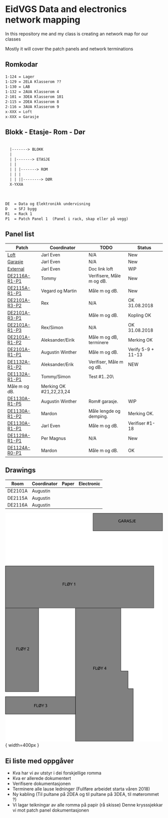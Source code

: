 <h1>EidVGS Data and electronics network mapping</h1>

<p>In this repository me and my class is creating an network map for our classes</p>
<p>Mostly it will cover the patch panels and network terminations</p>

## Romkodar
```
1-124 = Lager
1-129 = 2ELA Klasserom ??
1-130 = LAB
1-132 = 2AUA Klasserom 4
2-101 = 3DEA Klasserom 101
2-115 = 2DEA Klasserom 8
2-116 = 3AUA Klasserom 9
x-XXX = Loft
x-XXX = Garasje

```

## Blokk - Etasje- Rom - Dør
```
 
  |-------> BLOKK
  |
  | |-------> ETASJE
  | |  
  | | |-------> ROM
  | | |
  | | ||--------> DØR
  X-YXXA
  
  
```

```
DE	= Data og Elektronikk undervisning
D	= SFJ bygg
R1	= Rack 1					       
P1	= Patch Panel 1	 (Panel i rack, skap eller på vegg)
```

## Panel list


|Patch|Coordinator|TODO|Status|
|----|----|----|----|
|[Loft](Panels/Loft.md)|Jarl Even|N/A|New|
|[Garasje](Panels/Garasje.md)|Jarl Even|N/A|New|
|[External](Panels/External.md)|Jarl Even|Doc link loft|WIP|
|[DE2116A-R1-P1](Panels/DE2116A-R1-P1.md)|Tommy|Verifisere, Måle m og dB.|New|
|[DE2115A-R1-P1](Panels/DE2115A-R1-P1.md)|Vegard og Martin|Måle m og dB.|New|
|[DE2101A-R3-P2](Panels/DE2101A-R3-P2.md)|Rex|N/A|OK 31.08.2018|
|[DE2101A-R3-P1](Panels/DE2101A-R3-P1.md)||Måle m og dB.|Kopling OK|
|[DE2101A-R1-P3](Panels/DE2101A-R1-P3.md)|Rex/Simon|N/A|OK 31.08.2018|
|[DE2101A-R1-P2](Panels/DE2101A-R1-P2.md)|Aleksander/Eirik|Måle m og dB, terminere|Merking OK|
|[DE2101A-R1-P1](Panels/DE2101A-R1-P1.md)|Augustin Winther|Måle m og dB.|Verify 5-9 + 11-13|
|[DE1132A-R1-P2](Panels/DE1132A-R1-P2.md)|Aleksander/Erik|Verifiser, Måle m og dB.|NEW|
|[DE1132A-R1-P1](Panels/DE1132A-R1-P1.md)|Tommy/Simon|Test #1..20\
Måle m og dB.|Merking OK #21,22,23,24|
|[DE1130A-R1-P5](Panels/DE1130A-R1-P5.md)|Augustin Winther|Rom# garasje.|WIP|
|[DE1130A-R1-P2](Panels/DE1130A-R1-P2.md)|Mardon|Måle lengde og demping.|Merking OK.|
|[DE1130A-R1-P1](Panels/DE1130A-R1-P1.md)|Jarl Even|Måle m og dB.|Verifiser #1-18|
|[DE1129A-R1-P1](Panels/DE1129A-R1-P1.md)|Per Magnus|N/A|New|
|[DE1124A-R0-P1](Panels/DE1124A-R0-P1.md)|Mardon|Måle m og dB.|OK|


## Drawings 
|    Room     |     Coordinator     | Paper | Electronic  |
|-------------|---------------------|-------|-------------|
|DE2101A      |Augustin             |       |             |
|DE2115A      |Augustin             |       |             |
|DE2116A      |Augustin             |       |             |


![EidVGS](./Drawings/EIDVGS-SectionPlan.png){ width=400px }


## Ei liste med oppgåver 

* Kva har vi av utstyr i dei forskjellige romma
* Kva er allerede dokumentert
* Verifisere dokumentasjonen
* Terminere alle lause ledninger (Fullføre arbeidet starta våren 2018)
* Ny kabling (Til pultane på 2DEA og til pultane på 3DEA, til møterommet ?)
* Vi lagar teikningar av alle romma på papir (rå skisse) Denne krysssjekkar vi mot patch panel dokumentasjonen



